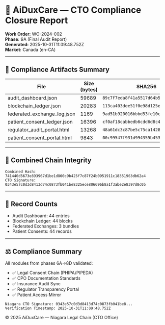 # 🧾 AiDuxCare — CTO Compliance Closure Report
**Work Order:** WO-2024-002  
**Phase:** 9A (Final Audit Report)  
**Generated:** 2025-10-31T11:09:48.752Z  
**Market:** Canada (en-CA)

---

## 📂 Compliance Artifacts Summary

| File | Size (bytes) | SHA256 |
|------|--------------|--------|
| audit_dashboard.json | 59689 | `89c7f7eda8f41a5517d64b5a97188303...` |
| blockchain_ledger.json | 20283 | `113ca403dee51f0e98d125e7c17a70a0...` |
| federated_exchange_log.json | 1169 | `9ad51b920016bbbd53fe10c80a8b86d4...` |
| patient_consent_ledger.json | 16396 | `cf0af18cabbedb6cdd6d8c4f14f8615a...` |
| regulator_audit_portal.html | 13268 | `48a61dc3c87be5c75ca14287fb6e65a4...` |
| patient_consent_portal.html | 9843 | `00c99547f931d994355b4537fb37f55e...` |

---

## 🔐 Combined Chain Integrity

```
Combined Hash: 741440d5673e893967d1be1d860c9b425f7c87f24b0951911c18351963db62a4
CTO Signature: 0343e57c0d3d8413d74c0873fb041be8325ece806696b8a1f3abe2e8397d8c0b
```

---

## 🧮 Record Counts

- Audit Dashboard: 44 entries  
- Blockchain Ledger: 44 blocks  
- Federated Exchanges: 3 bundles  
- Patient Consents: 44 records  

---

## ⚖️ Compliance Summary

All modules from phases 6A→8D validated:
- ✅ Legal Consent Chain (PHIPA/PIPEDA)
- ✅ CPO Documentation Standards
- ✅ Insurance Audit Sync
- ✅ Regulator Transparency Portal
- ✅ Patient Access Mirror

```
Niagara CTO Signature: 0343e57c0d3d8413d74c0873fb041be8...
Verification Timestamp: 2025-10-31T11:09:48.752Z
```

© 2025 AiDuxCare — Niagara Legal Chain (CTO Office)
